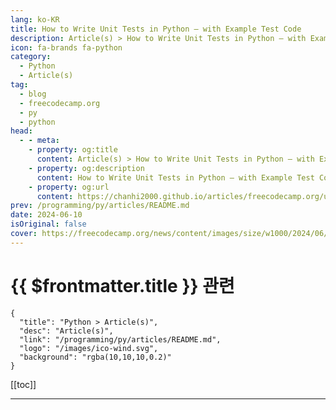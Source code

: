 ```yaml
---
lang: ko-KR
title: How to Write Unit Tests in Python – with Example Test Code
description: Article(s) > How to Write Unit Tests in Python – with Example Test Code
icon: fa-brands fa-python
category: 
  - Python
  - Article(s)
tag: 
  - blog
  - freecodecamp.org
  - py
  - python
head:
  - - meta:
    - property: og:title
      content: Article(s) > How to Write Unit Tests in Python – with Example Test Code
    - property: og:description
      content: How to Write Unit Tests in Python – with Example Test Code
    - property: og:url
      content: https://chanhi2000.github.io/articles/freecodecamp.org/unit-testing-in-python.html
prev: /programming/py/articles/README.md
date: 2024-06-10
isOriginal: false
cover: https://freecodecamp.org/news/content/images/size/w1000/2024/06/WhatsApp-Image-2024-06-10-at-10.46.58-AM.jpeg
---
```


# {{ $frontmatter.title }} 관련

```component VPCard
{
  "title": "Python > Article(s)",
  "desc": "Article(s)",
  "link": "/programming/py/articles/README.md",
  "logo": "/images/ico-wind.svg",
  "background": "rgba(10,10,10,0.2)"
}
```

[[toc]]

---

<SiteInfo
  name="How to Write Unit Tests in Python – with Example Test Code"
  desc="Unit testing is a software testing technique in which individual components or units of a software application are tested independently from the rest of the application.  In software development, it's beneficial to break your application into small, isolated units. This approach allows you to write independent tests to check..."
  url="https://freecodecamp.org/news/unit-testing-in-python/"
  logo="https://cdn.freecodecamp.org/universal/favicons/favicon.ico"
  preview="https://freecodecamp.org/news/content/images/size/w1000/2024/06/WhatsApp-Image-2024-06-10-at-10.46.58-AM.jpeg"/>

<!-- TODO: 작성 -->

